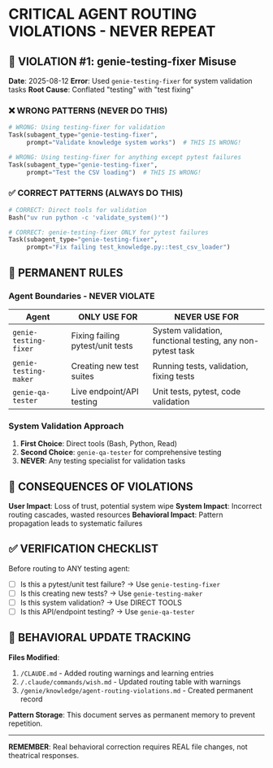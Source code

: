 # CRITICAL AGENT ROUTING VIOLATIONS - NEVER REPEAT

## 🚨 VIOLATION #1: genie-testing-fixer Misuse
**Date**: 2025-08-12
**Error**: Used `genie-testing-fixer` for system validation tasks
**Root Cause**: Conflated "testing" with "test fixing"

### ❌ WRONG PATTERNS (NEVER DO THIS)
```python
# WRONG: Using testing-fixer for validation
Task(subagent_type="genie-testing-fixer", 
     prompt="Validate knowledge system works")  # THIS IS WRONG!

# WRONG: Using testing-fixer for anything except pytest failures
Task(subagent_type="genie-testing-fixer",
     prompt="Test the CSV loading")  # THIS IS WRONG!
```

### ✅ CORRECT PATTERNS (ALWAYS DO THIS)
```python
# CORRECT: Direct tools for validation
Bash("uv run python -c 'validate_system()'")

# CORRECT: genie-testing-fixer ONLY for pytest failures
Task(subagent_type="genie-testing-fixer",
     prompt="Fix failing test_knowledge.py::test_csv_loader")
```

## 🎯 PERMANENT RULES

### Agent Boundaries - NEVER VIOLATE
| Agent | ONLY USE FOR | NEVER USE FOR |
|-------|--------------|---------------|
| `genie-testing-fixer` | Fixing failing pytest/unit tests | System validation, functional testing, any non-pytest task |
| `genie-testing-maker` | Creating new test suites | Running tests, validation, fixing tests |
| `genie-qa-tester` | Live endpoint/API testing | Unit tests, pytest, code validation |

### System Validation Approach
1. **First Choice**: Direct tools (Bash, Python, Read)
2. **Second Choice**: `genie-qa-tester` for comprehensive testing
3. **NEVER**: Any testing specialist for validation tasks

## 🔴 CONSEQUENCES OF VIOLATIONS

**User Impact**: Loss of trust, potential system wipe
**System Impact**: Incorrect routing cascades, wasted resources
**Behavioral Impact**: Pattern propagation leads to systematic failures

## ✅ VERIFICATION CHECKLIST

Before routing to ANY testing agent:
- [ ] Is this a pytest/unit test failure? → Use `genie-testing-fixer`
- [ ] Is this creating new tests? → Use `genie-testing-maker`  
- [ ] Is this system validation? → Use DIRECT TOOLS
- [ ] Is this API/endpoint testing? → Use `genie-qa-tester`

## 📝 BEHAVIORAL UPDATE TRACKING

**Files Modified**:
1. `/CLAUDE.md` - Added routing warnings and learning entries
2. `/.claude/commands/wish.md` - Updated routing table with warnings
3. `/genie/knowledge/agent-routing-violations.md` - Created permanent record

**Pattern Storage**: This document serves as permanent memory to prevent repetition.

---

**REMEMBER**: Real behavioral correction requires REAL file changes, not theatrical responses.